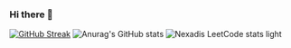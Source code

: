 ### Hi there 👋

[![GitHub Streak](https://streak-stats.demolab.com/?user=Nexadis)](https://git.io/streak-stats)
![Anurag's GitHub stats](https://github-readme-stats.vercel.app/api?username=Nexadis&show_icons=true&theme=tokyonight)
![Nexadis LeetCode stats light](https://leetcode-badge-sage.vercel.app/badge/nexadis?bgColor=fff)

<!--
**Nexadis/Nexadis** is a ✨ _special_ ✨ repository because its `README.md` (this file) appears on your GitHub profile.

Here are some ideas to get you started:

- 🔭 I’m currently working on ...
- 🌱 I’m currently learning ...
- 👯 I’m looking to collaborate on ...
- 🤔 I’m looking for help with ...
- 💬 Ask me about ...
- 📫 How to reach me: ...
- 😄 Pronouns: ...
- ⚡ Fun fact: ...
-->
